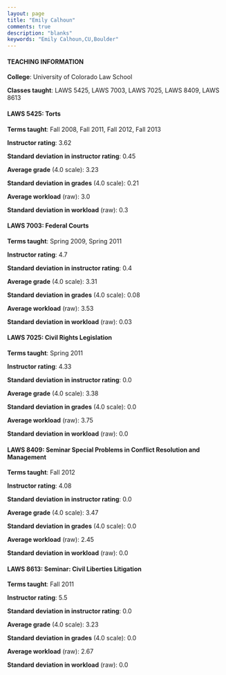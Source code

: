 ```yaml
---
layout: page
title: "Emily Calhoun" 
comments: true
description: "blanks"
keywords: "Emily Calhoun,CU,Boulder"
---
```

<head>
<script src="https://ajax.googleapis.com/ajax/libs/jquery/2.1.3/jquery.min.js"></script>
<script src="https://dl.dropboxusercontent.com/s/pc42nxpaw1ea4o9/highcharts.js?dl=0"></script>
<!-- <script src="../assets/js/highcharts.js"></script> -->
<style type="text/css">@font-face {
	font-family: "Bebas Neue";
	src: url(https://www.filehosting.org/file/details/544349/BebasNeue Regular.otf) format("opentype");
	}
	h1.Bebas { 
		font-family: "Bebas Neue", Verdana, Tahoma;
	}
</style>
</head>
	   
#### TEACHING INFORMATION

**College**: University of Colorado Law School

**Classes taught**: LAWS 5425, LAWS 7003, LAWS 7025, LAWS 8409, LAWS 8613

#### LAWS 5425: Torts

**Terms taught**: Fall 2008, Fall 2011, Fall 2012, Fall 2013

**Instructor rating**: 3.62

**Standard deviation in instructor rating**: 0.45

**Average grade** (4.0 scale): 3.23

**Standard deviation in grades** (4.0 scale): 0.21

**Average workload** (raw): 3.0

**Standard deviation in workload** (raw): 0.3

#### LAWS 7003: Federal Courts

**Terms taught**: Spring 2009, Spring 2011

**Instructor rating**: 4.7

**Standard deviation in instructor rating**: 0.4

**Average grade** (4.0 scale): 3.31

**Standard deviation in grades** (4.0 scale): 0.08

**Average workload** (raw): 3.53

**Standard deviation in workload** (raw): 0.03

#### LAWS 7025: Civil Rights Legislation

**Terms taught**: Spring 2011

**Instructor rating**: 4.33

**Standard deviation in instructor rating**: 0.0

**Average grade** (4.0 scale): 3.38

**Standard deviation in grades** (4.0 scale): 0.0

**Average workload** (raw): 3.75

**Standard deviation in workload** (raw): 0.0

#### LAWS 8409: Seminar Special Problems in Conflict Resolution and Management

**Terms taught**: Fall 2012

**Instructor rating**: 4.08

**Standard deviation in instructor rating**: 0.0

**Average grade** (4.0 scale): 3.47

**Standard deviation in grades** (4.0 scale): 0.0

**Average workload** (raw): 2.45

**Standard deviation in workload** (raw): 0.0

#### LAWS 8613: Seminar: Civil Liberties Litigation

**Terms taught**: Fall 2011

**Instructor rating**: 5.5

**Standard deviation in instructor rating**: 0.0

**Average grade** (4.0 scale): 3.23

**Standard deviation in grades** (4.0 scale): 0.0

**Average workload** (raw): 2.67

**Standard deviation in workload** (raw): 0.0

